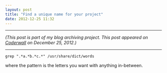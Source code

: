 ```yaml
---
layout: post
title: "Find a unique name for your project"
date: 2012-12-25 11:32
---
```


---

*(This post is part of my blog archiving project. This post appeared on [Coderwall](https://coderwall.com/p/vmz1xq) on December 25, 2012.)*

---

    grep ".*a.*b.*c.*" /usr/share/dict/words

where the pattern is the letters you want with anything in-between.
